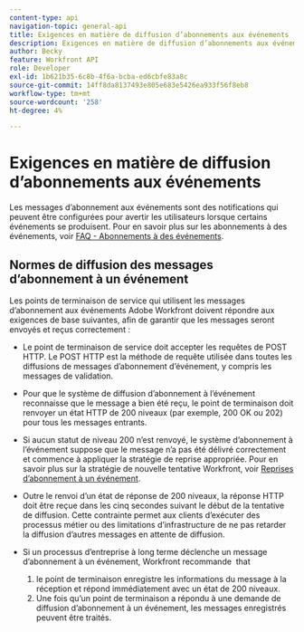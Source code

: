 ```yaml
---
content-type: api
navigation-topic: general-api
title: Exigences en matière de diffusion d’abonnements aux événements
description: Exigences en matière de diffusion d’abonnements aux événements
author: Becky
feature: Workfront API
role: Developer
exl-id: 1b621b35-6c8b-4f6a-bcba-ed6cbfe83a8c
source-git-commit: 14ff8da8137493e805e683e5426ea933f56f8eb8
workflow-type: tm+mt
source-wordcount: '258'
ht-degree: 4%

---
```



# Exigences en matière de diffusion d’abonnements aux événements

Les messages d’abonnement aux événements sont des notifications qui peuvent être configurées pour avertir les utilisateurs lorsque certains événements se produisent. Pour en savoir plus sur les abonnements à des événements, voir [FAQ - Abonnements à des événements](../../wf-api/general/event-subs-faq.md).

## Normes de diffusion des messages d’abonnement à un événement

Les points de terminaison de service qui utilisent les messages d’abonnement aux événements Adobe Workfront doivent répondre aux exigences de base suivantes, afin de garantir que les messages seront envoyés et reçus correctement :

* Le point de terminaison de service doit accepter les requêtes de POST HTTP. Le POST HTTP est la méthode de requête utilisée dans toutes les diffusions de messages d’abonnement d’événement, y compris les messages de validation.

* Pour que le système de diffusion d’abonnement à l’événement reconnaisse que le message a bien été reçu, le point de terminaison doit renvoyer un état HTTP de 200 niveaux (par exemple, 200 OK ou 202) pour tous les messages entrants.

* Si aucun statut de niveau 200 n’est renvoyé, le système d’abonnement à l’événement suppose que le message n’a pas été délivré correctement et commence à appliquer la stratégie de reprise appropriée. Pour en savoir plus sur la stratégie de nouvelle tentative Workfront, voir [Reprises d’abonnement à un événement](../../wf-api/api/event-sub-retries.md).

* Outre le renvoi d’un état de réponse de 200 niveaux, la réponse HTTP doit être reçue dans les cinq secondes suivant le début de la tentative de diffusion. Cette contrainte permet aux clients d’exécuter des processus métier ou des limitations d’infrastructure de ne pas retarder la diffusion d’autres messages en attente de diffusion.

* Si un processus d’entreprise à long terme déclenche un message d’abonnement à un événement, Workfront recommande  that

   1. le point de terminaison enregistre les informations du message à la réception et répond immédiatement avec un état de 200 niveaux.
   1. Une fois qu’un point de terminaison a répondu à une demande de diffusion d’abonnement à un événement, les messages enregistrés peuvent être traités.
